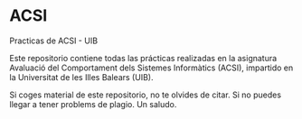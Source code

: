 # ACSI
Practicas de ACSI - UIB

Este repositorio contiene todas las prácticas realizadas en la asignatura Avaluació del Comportament dels Sistemes Informàtics (ACSI), impartido en la Universitat de les Illes Balears (UIB). 

Si coges material de este repositorio, no te olvides de citar. Si no puedes llegar a tener problems de plagio. Un saludo.
